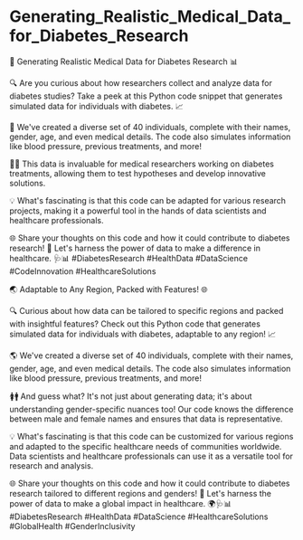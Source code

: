# Generating_Realistic_Medical_Data_for_Diabetes_Research
🧬 Generating Realistic Medical Data for Diabetes Research 📊

🔍 Are you curious about how researchers collect and analyze data for diabetes studies? Take a peek at this Python code snippet that generates simulated data for individuals with diabetes. 📈

👥 We've created a diverse set of 40 individuals, complete with their names, gender, age, and even medical details. The code also simulates information like blood pressure, previous treatments, and more!

👩‍⚕️ This data is invaluable for medical researchers working on diabetes treatments, allowing them to test hypotheses and develop innovative solutions.

💡 What's fascinating is that this code can be adapted for various research projects, making it a powerful tool in the hands of data scientists and healthcare professionals.

🌐 Share your thoughts on this code and how it could contribute to diabetes research! 💪 Let's harness the power of data to make a difference in healthcare. 🩺📊 #DiabetesResearch #HealthData #DataScience #CodeInnovation #HealthcareSolutions

🌏 Adaptable to Any Region, Packed with Features! 🌐

🔍 Curious about how data can be tailored to specific regions and packed with insightful features? Check out this Python code that generates simulated data for individuals with diabetes, adaptable to any region! 📈

🌎 We've created a diverse set of 40 individuals, complete with their names, gender, age, and even medical details. The code also simulates information like blood pressure, previous treatments, and more!

🚺🚹 And guess what? It's not just about generating data; it's about understanding gender-specific nuances too! Our code knows the difference between male and female names and ensures that data is representative.

💡 What's fascinating is that this code can be customized for various regions and adapted to the specific healthcare needs of communities worldwide. Data scientists and healthcare professionals can use it as a versatile tool for research and analysis.

🌐 Share your thoughts on this code and how it could contribute to diabetes research tailored to different regions and genders! 💪 Let's harness the power of data to make a global impact in healthcare. 🌍🩺📊 #DiabetesResearch #HealthData #DataScience #HealthcareSolutions #GlobalHealth #GenderInclusivity
